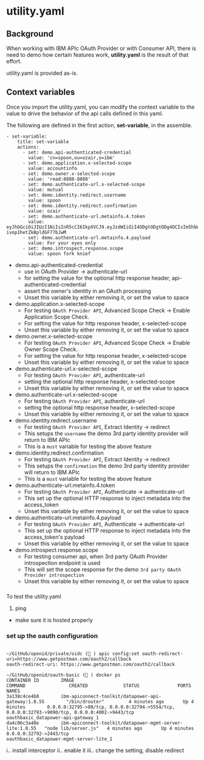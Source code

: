 # utility.yaml #

## Background ##
When working with IBM APIc OAuth Provider or with Consumer API, there is need to demo how certain features work, **utility.yaml** is the result of that effort.

utility.yaml is provided as-is.

## Context variables ##
Once you import the utility.yaml, you can modify the context variable to the value to drive the behavior of the api calls defined in this yaml.

The following are defined in the first action, **set-variable**, in the assemble.
```
- set-variable:
    title: set-variable
    actions:
      - set: demo.api-authenticated-credential
        value: 'cn=spoon,ou=ozair,o=ibm'
      - set: demo.application.x-selected-scope
        value: accountinfo
      - set: demo.owner.x-selected-scope
        value: 'read:8888-8888'
      - set: demo.authenticate-url.x-selected-scope
        value: mutual     
      - set: demo.identity.redirect.username
        value: spoon
      - set: demo.identity.redirect.confirmation
        value: ozair
      - set: demo.authenticate-url.metainfo.4.token
        value: eyJhbGciOiJIUzI1NiIsInR5cCI6IkpXVCJ9.eyJzdWIiOiI4ODgtODgtODg4OCIsIm5hbWUiOiJTcG9vbiIsImFkbWluIjp0cnVlfQ.FUzbH2_0OTbK4zwWOjzz-ivop1hetZkBpldGF77bJwM
      - set: demo.authenticate-url.metainfo.4.payload
        value: For your eyes only
      - set: demo.introspect.response.scope
        value: spoon fork knief
```
- demo.api-authenticated-credential
  - use in OAuth Provider -> authenticate-url
  - for setting the value for the optional http response header, api-authenticated-credential
  - assert the owner's identity in an OAuth processing
  - Unset this variable by either removing it, or set the value to space
- demo.application.x-selected-scope
  - For testing `OAuth Provider API`, Advanced Scope Check -> Enable Application Scope Check.
  - For setting the value for http response header, x-selected-scope
  - Unset this variable by either removing it, or set the value to space
- demo.owner.x-selected-scope
  - For testing `OAuth Provider API`, Advanced Scope Check -> Enable Owner Scope Check.
  - For setting the value for http response header, x-selected-scope
  - Unset this variable by either removing it, or set the value to space
- demo.authenticate-url.x-selected-scope
  - For testing `OAuth Provider API`, authenticate-url
  - setting the optional http response header, x-selected-scope
  - Unset this variable by either removing it, or set the value to space
- demo.authenticate-url.x-selected-scope
  - For testing `OAuth Provider API`, authenticate-url
  - setting the optional http response header, x-selected-scope
  - Unset this variable by either removing it, or set the value to space
- demo.identity.redirect.username
  - For testing `OAuth Provider API`, Extract Identity -> redirect
  - This setups the `username` the demo 3rd party identity provider will return to IBM APIc
  - This is a `must` variable for testing the above feature
- demo.identity.redirect.confirmation
  - For testing `OAuth Provider API`, Extract Identity -> redirect
  - This setups the `confirmation` the demo 3rd party identity provider will return to IBM APIc
  - This is a `must` variable for testing the above feature
- demo.authenticate-url.metainfo.4.token
  - For testing `OAuth Provider API`, Authenticate -> authenticate-url
  - This set up the optional HTTP response to inject metadata into the access_token
  - Unset this variable by either removing it, or set the value to space
- demo.authenticate-url.metainfo.4.payload
  - For testing `OAuth Provider API`, Authenticate -> authenticate-url
  - This set up the optional HTTP response to inject metadata into the access_token's payload
  - Unset this variable by either removing it, or set the value to space
- demo.introspect.response.scope
  - For testing consumer api, when 3rd party OAuth Provider introspection endpoint is used
  - This will set the scope response for the demo `3rd party OAuth Provider introspection`
  - Unset this variable by either removing it, or set the value to space

### 

To test the utility.yaml
1. ping
  - make sure it is hosted properly








### set up the oauth configuration ###
```
```


```
~/GitHub/openid/private/oidc (💃 ) apic config:set oauth-redirect-uri=https://www.getpostman.com/oauth2/callback
oauth-redirect-uri: https://www.getpostman.com/oauth2/callback
```


```
~/GitHub/openid/oauth-basic (💃 ) docker ps
CONTAINER ID        IMAGE                                                      COMMAND                CREATED             STATUS              PORTS                                                                                             NAMES
3a138c4ce4b8        ibm-apiconnect-toolkit/datapower-api-gateway:1.0.55        "/bin/drouter"         4 minutes ago       Up 4 minutes        0.0.0.0:32795->80/tcp, 0.0.0.0:32794->5554/tcp, 0.0.0.0:32793->9090/tcp, 0.0.0.0:4002->9443/tcp   oauthbasic_datapower-api-gateway_1
da4c06c3a40e        ibm-apiconnect-toolkit/datapower-mgmt-server-lite:1.0.55   "node lib/server.js"   4 minutes ago       Up 4 minutes        0.0.0.0:32792->2443/tcp                                                                           oauthbasic_datapower-mgmt-server-lite_1
```

i.. install interceptor
ii.. enable it
iii.. change the setting, disable redirect

